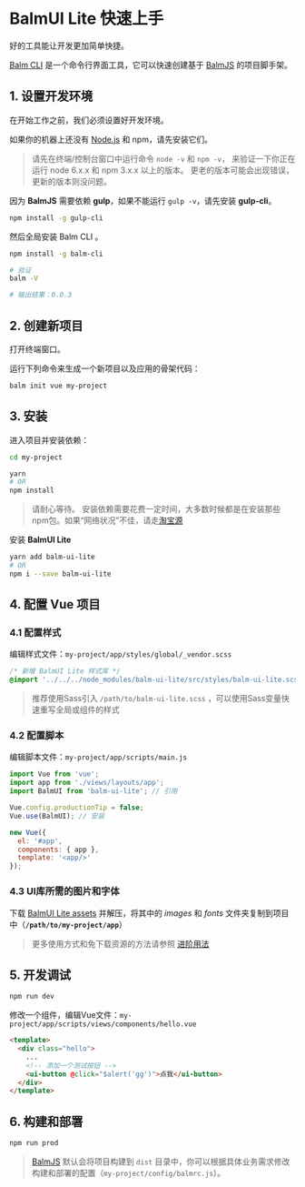 # BalmUI Lite 快速上手

好的工具能让开发更加简单快捷。

[Balm CLI](https://github.com/balmjs/balm-cli) 是一个命令行界面工具，它可以快速创建基于 [BalmJS](http://balmjs.com/) 的项目脚手架。

## 1. 设置开发环境

在开始工作之前，我们必须设置好开发环境。

如果你的机器上还没有 [Node.js](https://nodejs.org/en/download/) 和 npm，请先安装它们。

> 请先在终端/控制台窗口中运行命令 `node -v` 和 `npm -v`， 来验证一下你正在运行 node 6.x.x 和 npm 3.x.x 以上的版本。 更老的版本可能会出现错误，更新的版本则没问题。

因为 __BalmJS__ 需要依赖 __gulp__，如果不能运行 `gulp -v`，请先安装 __gulp-cli__。

```sh
npm install -g gulp-cli
```

然后全局安装 Balm CLI 。

```sh
npm install -g balm-cli

# 验证
balm -V

# 输出结果：0.0.3
```

## 2. 创建新项目

打开终端窗口。

运行下列命令来生成一个新项目以及应用的骨架代码：

```sh
balm init vue my-project
```

## 3. 安装

进入项目并安装依赖：

```sh
cd my-project

yarn
# OR
npm install
```

> 请耐心等待。 安装依赖需要花费一定时间，大多数时候都是在安装那些npm包。如果“网络状况”不佳，请走[淘宝源](https://npm.taobao.org/)

安装 __BalmUI Lite__

```sh
yarn add balm-ui-lite
# OR
npm i --save balm-ui-lite
```

## 4. 配置 Vue 项目

### 4.1 配置样式

编辑样式文件：`my-project/app/styles/global/_vendor.scss`

```css
/* 新增 BalmUI Lite 样式库 */
@import '../../../node_modules/balm-ui-lite/src/styles/balm-ui-lite.scss';
```

> 推荐使用Sass引入 `/path/to/balm-ui-lite.scss` ，可以使用Sass变量快速重写全局或组件的样式

### 4.2 配置脚本

编辑脚本文件：`my-project/app/scripts/main.js`

```js
import Vue from 'vue';
import app from './views/layouts/app';
import BalmUI from 'balm-ui-lite'; // 引用

Vue.config.productionTip = false;
Vue.use(BalmUI); // 安装

new Vue({
  el: '#app',
  components: { app },
  template: '<app/>'
});
```

### 4.3 UI库所需的图片和字体

下载 [BalmUI Lite assets](http://balmjs.com/ui-vue-lite/assets.zip) 并解压，将其中的 _images_ 和 _fonts_ 文件夹复制到项目中（__`/path/to/my-project/app`__）

> 更多使用方式和免下载资源的方法请参照 [进阶用法](http://balmjs.com/ui-vue-lite/#/guide/advanced)

## 5. 开发调试

```sh
npm run dev
```

修改一个组件，编辑Vue文件：`my-project/app/scripts/views/components/hello.vue`

```html
<template>
  <div class="hello">
    ...
    <!-- 添加一个测试按钮 -->
    <ui-button @click="$alert('gg')">点我</ui-button>
  </div>
</template>
```

## 6. 构建和部署

```sh
npm run prod
```

> [BalmJS](http://balmjs.com/) 默认会将项目构建到 `dist` 目录中，你可以根据具体业务需求修改构建和部署的配置（`my-project/config/balmrc.js`）。
